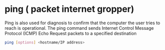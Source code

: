 # ping ( packet internet gropper)
Ping is also used for diagnosis to confirm that the computer the user tries to reach is operational.
The ping command sends Internet Control Message Protocol (ICMP) Echo Request packets to a specified destination

```bash
ping [options] <hostname/IP address>
```
